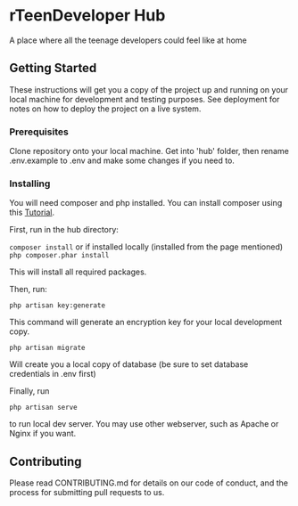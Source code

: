 # rTeenDeveloper Hub

A place where all the teenage developers could feel like at home

## Getting Started

These instructions will get you a copy of the project up and running on your local machine for development and testing purposes. See deployment for notes on how to deploy the project on a live system.

### Prerequisites

Clone repository onto your local machine. Get into 'hub' folder, then rename .env.example to .env and make some changes 
if you need to.

### Installing

You will need composer and php installed. You can install composer using this [Tutorial](https://getcomposer.org/download).

First, run in the hub directory:

`composer install` or if installed locally (installed from the page mentioned) `php composer.phar install` 

This will install all required packages.

Then, run: 

```
php artisan key:generate
```

This command will generate an encryption key for your local development copy.

```
php artisan migrate
```

Will create you a local copy of database (be sure to set database credentials in .env first)

Finally, run 

``` 
php artisan serve
```

to run local dev server. You may use other webserver, such as Apache or Nginx if you want.


## Contributing

Please read CONTRIBUTING.md for details on our code of conduct, and the process for submitting pull requests to us.
